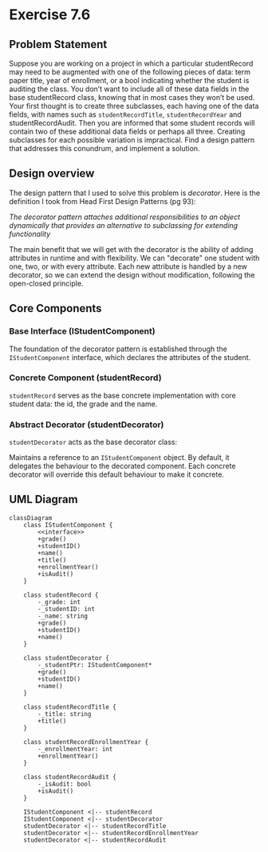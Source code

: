 # Exercise 7.6

## Problem Statement

Suppose you are working on a project in which a particular studentRecord
may need to be augmented with one of the following pieces of data: term
paper title, year of enrollment, or a bool indicating whether the student is
auditing the class. You don’t want to include all of these data fields in the
base studentRecord class, knowing that in most cases they won’t be used. Your
first thought is to create three subclasses, each having one of the data
fields, with names such as `studentRecordTitle`, `studentRecordYear` and
studentRecordAudit. Then you are informed that some student records will
contain two of these additional data fields or perhaps all three. Creating
subclasses for each possible variation is impractical. Find a design pattern
that addresses this conundrum, and implement a solution.

## Design overview

The design pattern that I used to solve this problem is *decorator*. Here is
the definition I took from Head First Design Patterns (pg 93):

*The decorator pattern attaches additional responsibilities to an object
dynamically that provides an alternative to subclassing for extending
functionality*

The main benefit that we will get with the decorator is the ability of adding
attributes in runtime and with flexibility. We can "decorate" one student
with one, two, or with every attribute. Each new attribute is handled by a new
decorator, so we can extend the design without modification, following the
open-closed principle.

## Core Components

### Base Interface (IStudentComponent)

The foundation of the decorator pattern is established through the
`IStudentComponent` interface, which declares the attributes of the student.

### Concrete Component (studentRecord)

`studentRecord` serves as the base concrete implementation with core student
data: the id, the grade and the name.

### Abstract Decorator (studentDecorator)

`studentDecorator` acts as the base decorator class:

Maintains a reference to an `IStudentComponent` object. By default, it
delegates the behaviour to the decorated component. Each concrete decorator
will override this default behaviour to make it concrete.

## UML Diagram

```mermaid
classDiagram
    class IStudentComponent {
        <<interface>>
        +grade()
        +studentID()
        +name()
        +title()
        +enrollmentYear()
        +isAudit()
    }
    
    class studentRecord {
        -_grade: int
        -_studentID: int
        -_name: string
        +grade()
        +studentID()
        +name()
    }
    
    class studentDecorator {
        -_studentPtr: IStudentComponent*
        +grade()
        +studentID()
        +name()
    }
    
    class studentRecordTitle {
        -_title: string
        +title()
    }
    
    class studentRecordEnrollmentYear {
        -_enrollmentYear: int
        +enrollmentYear()
    }
    
    class studentRecordAudit {
        -_isAudit: bool
        +isAudit()
    }
    
    IStudentComponent <|-- studentRecord
    IStudentComponent <|-- studentDecorator
    studentDecorator <|-- studentRecordTitle
    studentDecorator <|-- studentRecordEnrollmentYear
    studentDecorator <|-- studentRecordAudit
```
